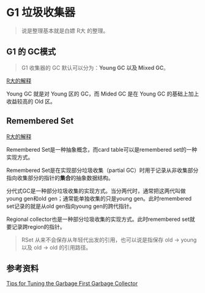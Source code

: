 # G1 垃圾收集器

> 说是整理基本就是白嫖 R大 的整理。





## G1 的 GC模式

> G1 收集器的 GC 默认可以分为：**Young GC 以及 Mixed GC**。

[R大的解释](https://hllvm-group.iteye.com/group/topic/44381)

Young GC 就是对 Young 区的 GC，而 Mided GC 是在 Young GC 的基础上加上收益较高的 Old 区。



## Remembered Set

[R大的解释](https://hllvm-group.iteye.com/group/topic/21468)

Remembered Set是一种抽象概念，而card table可以是remembered set的一种实现方式。

Remembered Set是在实现部分垃圾收集（partial GC）时用于记录从非收集部分指向收集部分的指针的**集合**的抽象数据结构。

分代式GC是一种部分垃圾收集的实现方式。当分两代时，通常把这两代叫做young gen和old gen；通常能单独收集的只是young gen。此时remembered set记录的就是从old gen指向young gen的跨代指针。

Regional collector也是一种部分垃圾收集的实现方式。此时remembered set就要记录跨region的指针。

> RSet 从来不会保存从年轻代出发的引用，也可以说是指保存 old -> young 以及 old -> old 的引用路径。





## 参考资料

[Tips for Tuning the Garbage First Garbage Collector](https://www.infoq.com/articles/tuning-tips-G1-GC/)

